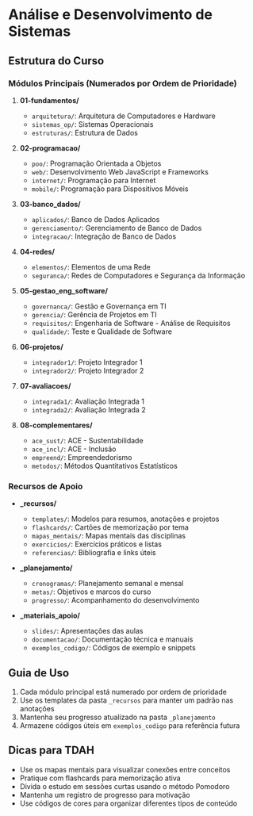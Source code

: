 # Análise e Desenvolvimento de Sistemas

## Estrutura do Curso

### Módulos Principais (Numerados por Ordem de Prioridade)
1. **01-fundamentos/**
   - `arquitetura/`: Arquitetura de Computadores e Hardware
   - `sistemas_op/`: Sistemas Operacionais
   - `estruturas/`: Estrutura de Dados

2. **02-programacao/**
   - `poo/`: Programação Orientada a Objetos
   - `web/`: Desenvolvimento Web JavaScript e Frameworks
   - `internet/`: Programação para Internet
   - `mobile/`: Programação para Dispositivos Móveis

3. **03-banco_dados/**
   - `aplicados/`: Banco de Dados Aplicados
   - `gerenciamento/`: Gerenciamento de Banco de Dados
   - `integracao/`: Integração de Banco de Dados

4. **04-redes/**
   - `elementos/`: Elementos de uma Rede
   - `seguranca/`: Redes de Computadores e Segurança da Informação

5. **05-gestao_eng_software/**
   - `governanca/`: Gestão e Governança em TI
   - `gerencia/`: Gerência de Projetos em TI
   - `requisitos/`: Engenharia de Software - Análise de Requisitos
   - `qualidade/`: Teste e Qualidade de Software

6. **06-projetos/**
   - `integrador1/`: Projeto Integrador 1
   - `integrador2/`: Projeto Integrador 2

7. **07-avaliacoes/**
   - `integrada1/`: Avaliação Integrada 1
   - `integrada2/`: Avaliação Integrada 2

8. **08-complementares/**
   - `ace_sust/`: ACE - Sustentabilidade
   - `ace_incl/`: ACE - Inclusão
   - `empreend/`: Empreendedorismo
   - `metodos/`: Métodos Quantitativos Estatísticos

### Recursos de Apoio
- **_recursos/**
  - `templates/`: Modelos para resumos, anotações e projetos
  - `flashcards/`: Cartões de memorização por tema
  - `mapas_mentais/`: Mapas mentais das disciplinas
  - `exercicios/`: Exercícios práticos e listas
  - `referencias/`: Bibliografia e links úteis

- **_planejamento/**
  - `cronogramas/`: Planejamento semanal e mensal
  - `metas/`: Objetivos e marcos do curso
  - `progresso/`: Acompanhamento do desenvolvimento

- **_materiais_apoio/**
  - `slides/`: Apresentações das aulas
  - `documentacao/`: Documentação técnica e manuais
  - `exemplos_codigo/`: Códigos de exemplo e snippets

## Guia de Uso
1. Cada módulo principal está numerado por ordem de prioridade
2. Use os templates da pasta `_recursos` para manter um padrão nas anotações
3. Mantenha seu progresso atualizado na pasta `_planejamento`
4. Armazene códigos úteis em `exemplos_codigo` para referência futura

## Dicas para TDAH
- Use os mapas mentais para visualizar conexões entre conceitos
- Pratique com flashcards para memorização ativa
- Divida o estudo em sessões curtas usando o método Pomodoro
- Mantenha um registro de progresso para motivação
- Use códigos de cores para organizar diferentes tipos de conteúdo 
